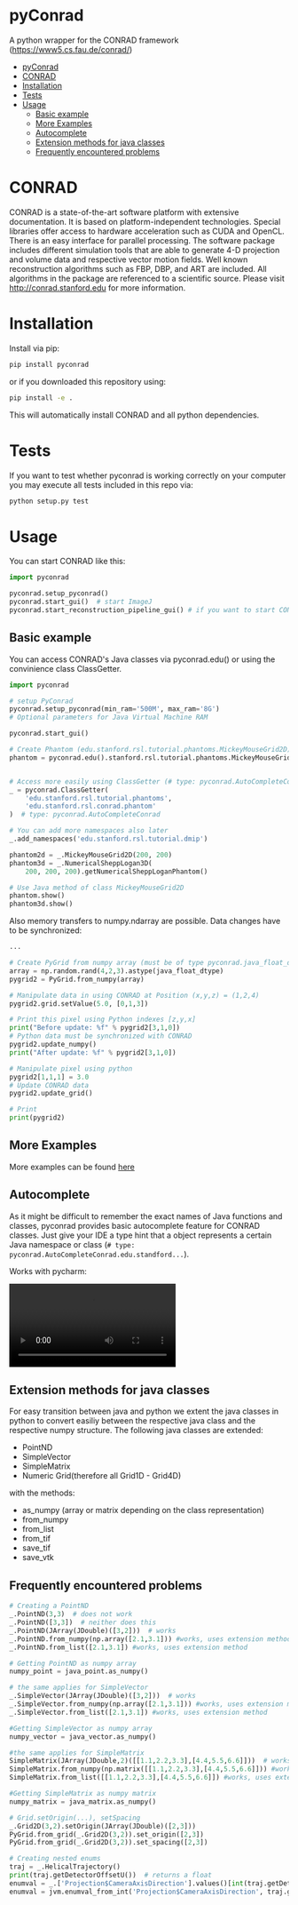 # pyConrad

A python wrapper for the CONRAD framework (https://www5.cs.fau.de/conrad/)

- [pyConrad](#pyconrad)
- [CONRAD](#conrad)
- [Installation](#installation)
- [Tests](#tests)
- [Usage](#usage)
    - [Basic example](#basic-example)
    - [More Examples](#more-examples)
    - [Autocomplete](#autocomplete)
    - [Extension methods for java classes](#extension-methods-for-java-classes)
    - [Frequently encountered problems](#frequently-encountered-problems)

# CONRAD

CONRAD is a state-of-the-art software platform with extensive documentation. It is based on platform-independent technologies. Special libraries offer access to hardware acceleration such as CUDA and OpenCL. There is an easy interface for parallel processing. The software package includes different simulation tools that are able to generate 4-D projection and volume data and respective vector motion fields. Well known reconstruction algorithms such as FBP, DBP, and ART are included. All algorithms in the package are referenced to a scientific source. Please visit http://conrad.stanford.edu for more information.

# Installation

Install via pip:

```bash
pip install pyconrad
```

or if you downloaded this repository using:
```bash
pip install -e .
```

This will automatically install CONRAD and all python dependencies. 

# Tests

If you want to test whether pyconrad is working correctly on your computer you may execute all tests included in this repo via:

```bash
python setup.py test
```

# Usage

You can start CONRAD like this:
```python
import pyconrad

pyconrad.setup_pyconrad()
pyconrad.start_gui()  # start ImageJ
pyconrad.start_reconstruction_pipeline_gui() # if you want to start CONRAD's reconstruction filter pipeline
```

## Basic example

You can access CONRAD's Java classes via pyconrad.edu() or using the convinience class ClassGetter.

``` python
import pyconrad

# setup PyConrad
pyconrad.setup_pyconrad(min_ram='500M', max_ram='8G')
# Optional parameters for Java Virtual Machine RAM

pyconrad.start_gui()

# Create Phantom (edu.stanford.rsl.tutorial.phantoms.MickeyMouseGrid2D)
phantom = pyconrad.edu().stanford.rsl.tutorial.phantoms.MickeyMouseGrid2D(300, 300)


# Access more easily using ClassGetter (# type: pyconrad.AutoCompleteConrad adds static auto-complete feature for ClassGetter.edu)
_ = pyconrad.ClassGetter(
    'edu.stanford.rsl.tutorial.phantoms',
    'edu.stanford.rsl.conrad.phantom'
)  # type: pyconrad.AutoCompleteConrad

# You can add more namespaces also later
_.add_namespaces('edu.stanford.rsl.tutorial.dmip')

phantom2d = _.MickeyMouseGrid2D(200, 200)
phantom3d = _.NumericalSheppLogan3D(
    200, 200, 200).getNumericalSheppLoganPhantom()

# Use Java method of class MickeyMouseGrid2D
phantom.show()
phantom3d.show()
```

Also memory transfers to numpy.ndarray are possible.
Data changes have to be synchronized:
``` python
...

# Create PyGrid from numpy array (must be of type pyconrad.java_float_dtype)
array = np.random.rand(4,2,3).astype(java_float_dtype)
pygrid2 = PyGrid.from_numpy(array)

# Manipulate data in using CONRAD at Position (x,y,z) = (1,2,4)
pygrid2.grid.setValue(5.0, [0,1,3])

# Print this pixel using Python indexes [z,y,x]
print("Before update: %f" % pygrid2[3,1,0])
# Python data must be synchronized with CONRAD
pygrid2.update_numpy()
print("After update: %f" % pygrid2[3,1,0])

# Manipulate pixel using python
pygrid2[1,1,1] = 3.0
# Update CONRAD data
pygrid2.update_grid()

# Print
print(pygrid2)
```
## More Examples

More examples can be found [here](examples)

## Autocomplete

As it might be difficult to remember the exact names of Java functions and classes, pyconrad provides basic autocomplete feature for CONRAD classes.
Just give your IDE a type hint that a object represents a certain Java namespace or class (`# type: pyconrad.AutoCompleteConrad.edu.standford...`).

Works with pycharm:

![autocomplete_video](README.md_files/autocomplete.webm)

## Extension methods for java classes
For easy transition between java and python we extent the java classes in python to convert easiliy between the respective java class and the respective numpy structure.
The following java classes are extended:
- PointND
- SimpleVector
- SimpleMatrix
- Numeric Grid(therefore all Grid1D - Grid4D)

with the methods:
- as_numpy (array or matrix depending on the class representation)
- from_numpy
- from_list
- from_tif
- save_tif
- save_vtk

## Frequently encountered problems
```python
# Creating a PointND
_.PointND(3,3)  # does not work
_.PointND([3,3])  # neither does this
_.PointND(JArray(JDouble)([3,2]))  # works
_.PointND.from_numpy(np.array([2.1,3.1])) #works, uses extension method
_.PointND.from_list([2.1,3.1]) #works, uses extension method

# Getting PointND as numpy array
numpy_point = java_point.as_numpy()

# the same applies for SimpleVector
_.SimpleVector(JArray(JDouble)([3,2]))  # works
_.SimpleVector.from_numpy(np.array([2.1,3.1])) #works, uses extension method
_.SimpleVector.from_list([2.1,3.1]) #works, uses extension method

#Getting SimpleVector as numpy array
numpy_vector = java_vector.as_numpy()

#the same applies for SimpleMatrix
SimpleMatrix(JArray(JDouble,2)([[1.1,2.2,3.3],[4.4,5.5,6.6]]))  # works
SimpleMatrix.from_numpy(np.matrix([[1.1,2.2,3.3],[4.4,5.5,6.6]])) #works, uses extension method
SimpleMatrix.from_list([[1.1,2.2,3.3],[4.4,5.5,6.6]]) #works, uses extension method

#Getting SimpleMatrix as numpy matrix
numpy_matrix = java_matrix.as_numpy()

# Grid.setOrigin(...), setSpacing
_.Grid2D(3,2).setOrigin(JArray(JDouble)([2,3]))
PyGrid.from_grid(_.Grid2D(3,2)).set_origin([2,3])
PyGrid.from_grid(_.Grid2D(3,2)).set_spacing([2,3])

# Creating nested enums
traj = _.HelicalTrajectory()
print(traj.getDetectorOffsetU())  # returns a float
enumval = _.['Projection$CameraAxisDirection'].values()[int(traj.getDetectorOffsetU())] # Convert back to enum
enumval = jvm.enumval_from_int('Projection$CameraAxisDirection', traj.getDetectorOffsetU())  # or like that
```
